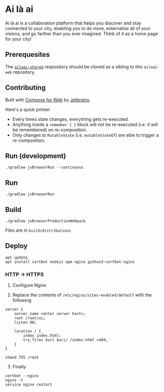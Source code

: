 # Ai là ai

Ai là ai is a collaboration platform that helps you discover and stay connected to your city, enabling you to do more, externalize all of your visions, and go farther than you ever imagined. Think of it as a home page for your city!

## Prerequesites

The [`ailaai-shared`](https://github.com/Queatz/ailaai-shared) respository should be cloned as a sibling to this `ailaai-web` repository.

## Contributing

Built with [Compose for Web](https://jb.gg/compose-web) by [Jetbrains](https://www.jetbrains.com/).

Here's a quick primer:

- Every times state changes, everything gets re-executed.
- Anything inside a `remember { }` block will not be re-executed (i.e. it will be remembered) on re-composition.
- Only changes to `MutableState` (i.e. `mutableStateOf`) are able to trigger a re-composition.

## Run (development)

`./gradlew jsBrowserRun --continuous`

## Run

`./gradlew jsBrowserRun`

## Build

`./gradlew jsBrowserProductionWebpack`

Files are in `build/distributions`

## Deploy

```shell
apt update
apt install certbot nodejs npm nginx python3-certbot-nginx
```

### HTTP → HTTPS

1. Configure Nginx

2. Replace the contents of `/etc/nginx/sites-enabled/default` with the following

```
server {
    server_name <enter server host>;
    root /root/ui;
    listen 80;

    location / {
        index index.html;
        try_files $uri $uri/ /index.html =404;
    }
}
```

`chmod 755 /root`

3. Finally

```shell
certbot --nginx
nginx -t
service nginx restart
```

